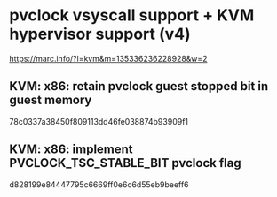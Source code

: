 # pvclock vsyscall support + KVM hypervisor support (v4)
https://marc.info/?l=kvm&m=135336236228928&w=2
## KVM: x86: retain pvclock guest stopped bit in guest memory
78c0337a38450f809113dd46fe038874b93909f1
## KVM: x86: implement PVCLOCK_TSC_STABLE_BIT pvclock flag
d828199e84447795c6669ff0e6c6d55eb9beeff6
